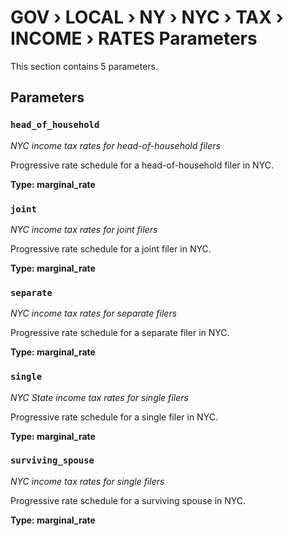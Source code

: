 # GOV › LOCAL › NY › NYC › TAX › INCOME › RATES Parameters

This section contains 5 parameters.

## Parameters

### `head_of_household`
*NYC income tax rates for head-of-household filers*

Progressive rate schedule for a head-of-household filer in NYC.

**Type: marginal_rate**


### `joint`
*NYC income tax rates for joint filers*

Progressive rate schedule for a joint filer in NYC.

**Type: marginal_rate**


### `separate`
*NYC income tax rates for separate filers*

Progressive rate schedule for a separate filer in NYC.

**Type: marginal_rate**


### `single`
*NYC State income tax rates for single filers*

Progressive rate schedule for a single filer in NYC.

**Type: marginal_rate**


### `surviving_spouse`
*NYC income tax rates for single filers*

Progressive rate schedule for a surviving spouse in NYC.

**Type: marginal_rate**

